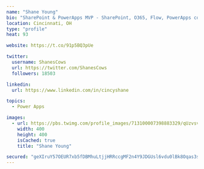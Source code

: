 ```yaml
---
name: "Shane Young"
bio: "SharePoint & PowerApps MVP - SharePoint, O365, Flow, PowerApps consulting? @PowerApps911 | Pure Snark? You found it."
location: Cincinnati, OH
type: "profile"
heat: 93

website: https://t.co/91p5BQ3pUe

twitter:
  username: ShanesCows
  url: https://twitter.com/ShanesCows
  followers: 18503

linkedin:
  url: https://www.linkedin.com/in/cincyshane

topics:
  - Power Apps

images:
  - url: https://pbs.twimg.com/profile_images/713100007398883329/qUzvsvQ3_400x400.jpg
    width: 400
    height: 400
    isCached: true
    title: "Shane Young"

secured: "geXIruY57OEUR7xb5fDBMhuLtjjHRRccgMF2n4Y9JDGUsl6vdu0lBk8Oqas3sgUrBlamHthhH0ryL4hv/RxpWDieiVtJa8N6e84aNnJ+/p4bLOb0wsyH33ws/u36+jFsj5eaSCU2lT4hvaO0e1oUlXpAKq1RDSRXZ7y1WnBnVrg6ZuNfMXJhMTKxTFacH9uiw32Z/kuHYYvuxpGSEplM7tUsJBzkxg0UFWuogxJ2v5F8TQNC8KyqhgkZJqYIOr3wXKNj/+poOUXHsPMkWm+4qEM1aGJo5h4eYR1rdpFTrQZ3Lqir24hclRgxxz1Nq4BWg56shtNExhFeWBGDY9oSxy6IwP6N6SYKLjuuMrRz2iSCv5f0BzTbh3ht+y9vpSltD6FlXOjMH7TGgdrwFgAdj793wtBf6Ify8hJTbH3tF60=;NcA8nmJ5Om1shqHiBDBBKw=="
---
```


